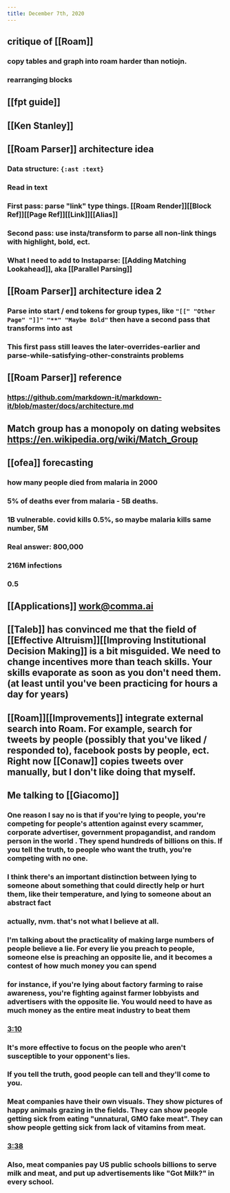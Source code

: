 ```yaml
---
title: December 7th, 2020
---
```


## critique of [[Roam]]
### copy tables and graph into roam harder than notiojn.

### rearranging blocks

## [[fpt guide]] 

## [[Ken Stanley]] 

## [[Roam Parser]] architecture idea
### Data structure: `{:ast :text}`

### Read in text

### First pass: parse "link" type things. [[Roam Render]][[Block Ref]][[Page Ref]][[Link]][[Alias]]

### Second pass: use insta/transform to parse all non-link things with highlight, bold, ect.

### What I need to add to Instaparse: [[Adding Matching Lookahead]], aka [[Parallel Parsing]]

### 

## [[Roam Parser]] architecture idea 2
### Parse into start / end tokens for group types, like `"[[" "Other Page" "]]" "**" "Maybe Bold"` then have a second pass that transforms into ast

### This first pass still leaves the later-overrides-earlier and parse-while-satisfying-other-constraints problems

## [[Roam Parser]] reference
### https://github.com/markdown-it/markdown-it/blob/master/docs/architecture.md

### 

## Match group has a monopoly on dating websites https://en.wikipedia.org/wiki/Match_Group

## [[ofea]] forecasting
### how many people died from malaria in 2000

### 5% of deaths ever from malaria - 5B deaths.

### 1B vulnerable. covid kills 0.5%, so maybe malaria kills same number, 5M

### Real answer: 800,000

### 216M infections

### 0.5 

## [[Applications]] work@comma.ai

## [[Taleb]] has convinced me that the field of [[Effective Altruism]][[Improving Institutional Decision Making]] is a bit misguided. We need to change incentives more than teach skills. Your skills evaporate as soon as you don't need them. (at least until you've been practicing for hours a day for years)

## [[Roam]][[Improvements]] integrate external search into Roam. For example, search for tweets by people (possibly that you've liked / responded to), facebook posts by people, ect. Right now [[Conaw]] copies tweets over manually, but I don't like doing that myself.

## Me talking to [[Giacomo]]
### One reason I say no is that if you're lying to people, you're competing for people's attention against every scammer, corporate advertiser, government propagandist, and random person in the world . They spend hundreds of billions on this. If you tell the truth, to people who want the truth, you're competing with no one.

### I think there's an important distinction between lying to someone about something that could directly help or hurt them, like their temperature, and lying to someone about an abstract fact

### actually, nvm. that's not what I believe at all.

### I'm talking about the practicality of making large numbers of people believe a lie. For every lie you preach to people, someone else is preaching an opposite lie, and it becomes a contest of how much money you can spend

### for instance, if you're lying about factory farming to raise awareness, you're fighting against farmer lobbyists and advertisers with the opposite lie. You would need to have as much money as the entire meat industry to beat them

### [3:10](https://fellowship-mt20.slack.com/archives/D01F0N56PNK/p1607371850010600)

### It's more effective to focus on the people who aren't susceptible to your opponent's lies.

### If you tell the truth, good people can tell and they'll come to you. 

### Meat companies have their own visuals. They show pictures of happy animals grazing in the fields. They can show people getting sick from eating "unnatural, GMO fake meat". They can show people getting sick from lack of vitamins from meat.

### [3:38](https://fellowship-mt20.slack.com/archives/D01F0N56PNK/p1607373525019800)

### Also, meat companies pay US public schools billions to serve milk and meat, and put up advertisements like "Got Milk?" in every school.
